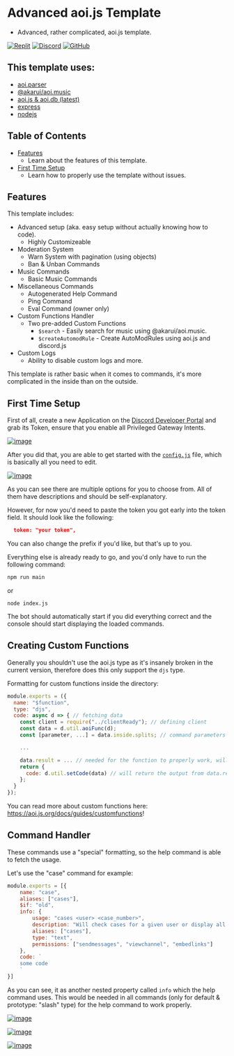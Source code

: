 # Advanced aoi.js Template
- Advanced, rather complicated, aoi.js template.

[![Replit](https://img.shields.io/badge/Replit-DD1200?style=for-the-badge&logo=Replit&logoColor=white)](https://replit.com/@frenchwomen/advanced-aoijs-template?v=1) [![Discord](https://img.shields.io/badge/Discord-%235865F2.svg?style=for-the-badge&logo=discord&logoColor=white)](https://discord.com/invite/HMUfMXDQsV) [![GitHub](https://img.shields.io/badge/github-%23121011.svg?style=for-the-badge&logo=github&logoColor=white)](https://github.com/Faf4a/advanced-aoijs-template)

## This template uses:
- [aoi.parser](https://www.npmjs.com/package/aoi.parser)
- [@akarui/aoi.music](https://www.npmjs.com/package/@akarui/aoi.music)
- [aoi.js & aoi.db (latest)](https://www.npmjs.com/package/aoi.js)
- [express](https://www.npmjs.com/package/express)
- [nodejs](https://nodejs.org/)

## Table of Contents
- [Features](#features)
  - Learn about the features of this template. 
- [First Time Setup](#first-time-setup)
  - Learn how to properly use the template without issues.

## Features

This template includes:
- Advanced setup (aka. easy setup without actually knowing how to code).
  - Highly Customizeable
- Moderation System
  - Warn System with pagination (using objects)
  - Ban & Unban Commands
- Music Commands
  - Basic Music Commands
- Miscellaneous Commands
  - Autogenerated Help Command
  - Ping Command
  - Eval Command (owner only)
- Custom Functions Handler
  - Two pre-added Custom Functions
    - `$search` - Easily search for music using @akarui/aoi.music.
    - `$createAutomodRule` - Create AutoModRules using aoi.js and discord.js
- Custom Logs
  - Ability to disable custom logs and more.

This template is rather basic when it comes to commands, it's more complicated in the inside than on the outside.

## First Time Setup

First of all, create a new Application on the [Discord Developer Portal](https://discord.com/developers/applications) and grab its Token, ensure that you enable all Privileged Gateway Intents.

[![image](https://i.imgur.com/quFg11H.png)](https://i.imgur.com/quFg11H.png)

After you did that, you are able to get started with the [`config.js`](https://github.com/Faf4a/advanced-aoijs-template/blob/main/handler/config/config.js) file, which is basically all you need to edit.

[![image](https://i.imgur.com/L0YPtOz.png)](https://i.imgur.com/L0YPtOz.png)

As you can see there are multiple options for you to choose from. All of them have descriptions and should be self-explanatory.

However, for now you'd need to paste the token you got early into the token field. It should look like the following:
```json
  token: "your token",
```
You can also change the prefix if you'd like, but that's up to you.

Everything else is already ready to go, and you'd only have to run the following command:
```php
npm run main
```
or 
```
node index.js
```

The bot should automatically start if you did everything correct and the console should start displaying the loaded commands.

## Creating Custom Functions

Generally you shouldn't use the aoi.js type as it's insanely broken in the current version, therefore does this only support the `djs` type.

Formatting for custom functions inside the directory:

```javascript
module.exports = ({
  name: "$function",
  type: "djs",
  code: async d => { // fetching data
    const client = require("../clientReady"); // defining client
    const data = d.util.aoiFunc(d);
    const [parameter, ...] = data.inside.splits; // command parameters

    ...

    data.result = ... // needed for the function to properly work, will set the "output" of the function
    return {
      code: d.util.setCode(data) // will return the output from data.result
    };
  }
});
```

You can read more about custom functions here: https://aoi.js.org/docs/guides/customfunctions!

## Command Handler

These commands use a "special" formatting, so the help command is able to fetch the usage.

Let's use the "case" command for example:

```javascript
module.exports = [{
    name: "case",
    aliases: ["cases"],
    $if: "old",
    info: {
        usage: "cases <user> <case_number>",
        description: "Will check cases for a given user or display all cases.",
        aliases: ["cases"],
        type: "text",
        permissions: ["sendmessages", "viewchannel", "embedlinks"]
    },
    code: `
    some code
    `
}]
```

As you can see, it as another nested property called `info` which the help command uses. This would be needed in all commands (only for default & prototype: "slash" type) for the help command to work properly.

[![image](https://i.imgur.com/2mZJ5xy.png)](https://i.imgur.com/2mZJ5xy.png)

[![image](https://i.imgur.com/B4kJ4zJ.png)](https://i.imgur.com/B4kJ4zJ.png)

[![image](https://i.imgur.com/uLosW8j.png)](https://i.imgur.com/uLosW8j.png)
